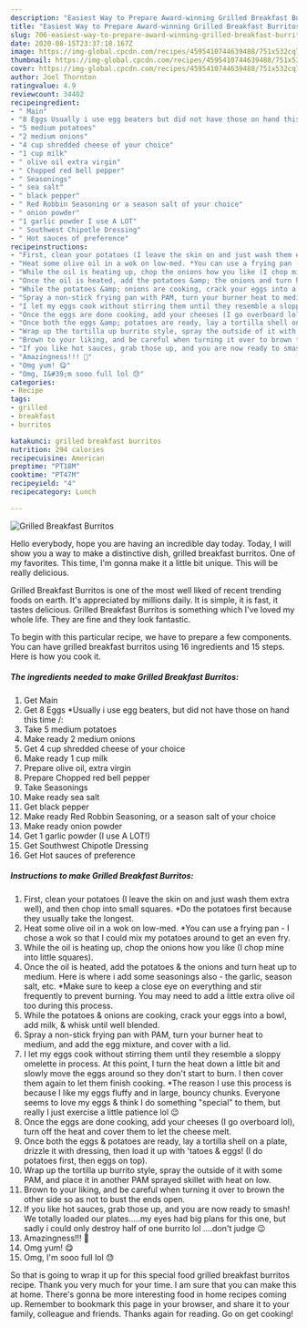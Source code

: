 ```yaml
---
description: "Easiest Way to Prepare Award-winning Grilled Breakfast Burritos"
title: "Easiest Way to Prepare Award-winning Grilled Breakfast Burritos"
slug: 706-easiest-way-to-prepare-award-winning-grilled-breakfast-burritos
date: 2020-08-15T23:37:18.167Z
image: https://img-global.cpcdn.com/recipes/4595410744639488/751x532cq70/grilled-breakfast-burritos-recipe-main-photo.jpg
thumbnail: https://img-global.cpcdn.com/recipes/4595410744639488/751x532cq70/grilled-breakfast-burritos-recipe-main-photo.jpg
cover: https://img-global.cpcdn.com/recipes/4595410744639488/751x532cq70/grilled-breakfast-burritos-recipe-main-photo.jpg
author: Joel Thornton
ratingvalue: 4.9
reviewcount: 34402
recipeingredient:
- " Main"
- "8 Eggs Usually i use egg beaters but did not have those on hand this time "
- "5 medium potatoes"
- "2 medium onions"
- "4 cup shredded cheese of your choice"
- "1 cup milk"
- " olive oil extra virgin"
- " Chopped red bell pepper"
- " Seasonings"
- " sea salt"
- " black pepper"
- " Red Robbin Seasoning or a season salt of your choice"
- " onion powder"
- "1 garlic powder I use A LOT"
- " Southwest Chipotle Dressing"
- " Hot sauces of preference"
recipeinstructions:
- "First, clean your potatoes (I leave the skin on and just wash them extra well), and then chop into small squares. *Do the potatoes first because they usually take the longest."
- "Heat some olive oil in a wok on low-med. *You can use a frying pan - I chose a wok so that I could mix my potatoes around to get an even fry."
- "While the oil is heating up, chop the onions how you like (I chop mine into little squares)."
- "Once the oil is heated, add the potatoes &amp; the onions and turn heat up to medium. Here is where i add some seasonings also - the garlic, season salt, etc. *Make sure to keep a close eye on everything and stir frequently to prevent burning. You may need to add a little extra olive oil too during this process."
- "While the potatoes &amp; onions are cooking, crack your eggs into a bowl, add milk, &amp; whisk until well blended."
- "Spray a non-stick frying pan with PAM, turn your burner heat to medium, and add the egg mixture, and cover with a lid."
- "I let my eggs cook without stirring them until they resemble a sloppy omelette in process. At this point, I turn the heat down a little bit and slowly move the eggs around so they don&#39;t start to burn. I then cover them again to let them finish cooking. *The reason I use this process is because I like my eggs fluffy and in large, bouncy chunks. Everyone seems to love my eggs &amp; think I do something &#34;special&#34; to them, but really I just exercise a little patience lol 😉"
- "Once the eggs are done cooking, add your cheeses (I go overboard lol), turn off the heat and cover them to let the cheese melt."
- "Once both the eggs &amp; potatoes are ready, lay a tortilla shell on a plate, drizzle it with dressing, then load it up with &#39;tatoes &amp; eggs! (I do potatoes first, then eggs on top)."
- "Wrap up the tortilla up burrito style, spray the outside of it with some PAM, and place it in another PAM sprayed skillet with heat on low."
- "Brown to your liking, and be careful when turning it over to brown the other side so as not to bust the ends open."
- "If you like hot sauces, grab those up, and you are now ready to smash! We totally loaded our plates.....my eyes had big plans for this one, but sadly i could only destroy half of one burrito lol ....don&#39;t judge 😉"
- "Amazingness!!! 💞"
- "Omg yum! 😋"
- "Omg, I&#39;m sooo full lol 😓"
categories:
- Recipe
tags:
- grilled
- breakfast
- burritos

katakunci: grilled breakfast burritos 
nutrition: 294 calories
recipecuisine: American
preptime: "PT18M"
cooktime: "PT47M"
recipeyield: "4"
recipecategory: Lunch

---
```



![Grilled Breakfast Burritos](https://img-global.cpcdn.com/recipes/4595410744639488/751x532cq70/grilled-breakfast-burritos-recipe-main-photo.jpg)

Hello everybody, hope you are having an incredible day today. Today, I will show you a way to make a distinctive dish, grilled breakfast burritos. One of my favorites. This time, I'm gonna make it a little bit unique. This will be really delicious.

Grilled Breakfast Burritos is one of the most well liked of recent trending foods on earth. It's appreciated by millions daily. It is simple, it is fast, it tastes delicious. Grilled Breakfast Burritos is something which I've loved my whole life. They are fine and they look fantastic.




To begin with this particular recipe, we have to prepare a few components. You can have grilled breakfast burritos using 16 ingredients and 15 steps. Here is how you cook it.

<!--inarticleads1-->

##### The ingredients needed to make Grilled Breakfast Burritos:

1. Get  Main
1. Get 8 Eggs *Usually i use egg beaters, but did not have those on hand this time /:
1. Take 5 medium potatoes
1. Make ready 2 medium onions
1. Get 4 cup shredded cheese of your choice
1. Make ready 1 cup milk
1. Prepare  olive oil, extra virgin
1. Prepare  Chopped red bell pepper
1. Take  Seasonings
1. Make ready  sea salt
1. Get  black pepper
1. Make ready  Red Robbin Seasoning, or a season salt of your choice
1. Make ready  onion powder
1. Get 1 garlic powder (I use A LOT!)
1. Get  Southwest Chipotle Dressing
1. Get  Hot sauces of preference




<!--inarticleads2-->

##### Instructions to make Grilled Breakfast Burritos:

1. First, clean your potatoes (I leave the skin on and just wash them extra well), and then chop into small squares. *Do the potatoes first because they usually take the longest.
1. Heat some olive oil in a wok on low-med. *You can use a frying pan - I chose a wok so that I could mix my potatoes around to get an even fry.
1. While the oil is heating up, chop the onions how you like (I chop mine into little squares).
1. Once the oil is heated, add the potatoes &amp; the onions and turn heat up to medium. Here is where i add some seasonings also - the garlic, season salt, etc. *Make sure to keep a close eye on everything and stir frequently to prevent burning. You may need to add a little extra olive oil too during this process.
1. While the potatoes &amp; onions are cooking, crack your eggs into a bowl, add milk, &amp; whisk until well blended.
1. Spray a non-stick frying pan with PAM, turn your burner heat to medium, and add the egg mixture, and cover with a lid.
1. I let my eggs cook without stirring them until they resemble a sloppy omelette in process. At this point, I turn the heat down a little bit and slowly move the eggs around so they don&#39;t start to burn. I then cover them again to let them finish cooking. *The reason I use this process is because I like my eggs fluffy and in large, bouncy chunks. Everyone seems to love my eggs &amp; think I do something &#34;special&#34; to them, but really I just exercise a little patience lol 😉
1. Once the eggs are done cooking, add your cheeses (I go overboard lol), turn off the heat and cover them to let the cheese melt.
1. Once both the eggs &amp; potatoes are ready, lay a tortilla shell on a plate, drizzle it with dressing, then load it up with &#39;tatoes &amp; eggs! (I do potatoes first, then eggs on top).
1. Wrap up the tortilla up burrito style, spray the outside of it with some PAM, and place it in another PAM sprayed skillet with heat on low.
1. Brown to your liking, and be careful when turning it over to brown the other side so as not to bust the ends open.
1. If you like hot sauces, grab those up, and you are now ready to smash! We totally loaded our plates.....my eyes had big plans for this one, but sadly i could only destroy half of one burrito lol ....don&#39;t judge 😉
1. Amazingness!!! 💞
1. Omg yum! 😋
1. Omg, I&#39;m sooo full lol 😓




So that is going to wrap it up for this special food grilled breakfast burritos recipe. Thank you very much for your time. I am sure that you can make this at home. There's gonna be more interesting food in home recipes coming up. Remember to bookmark this page in your browser, and share it to your family, colleague and friends. Thanks again for reading. Go on get cooking!
